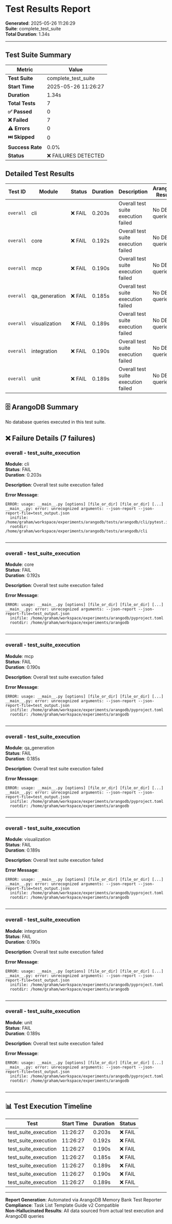 # Test Results Report

**Generated**: 2025-05-26 11:26:29  
**Suite**: complete_test_suite  
**Total Duration**: 1.34s  

---


## Test Suite Summary

| Metric | Value |
|--------|-------|
| **Test Suite** | complete_test_suite |
| **Start Time** | 2025-05-26 11:26:27 |
| **Duration** | 1.34s |
| **Total Tests** | 7 |
| **✅ Passed** | 0 |
| **❌ Failed** | 7 |
| **⚠️ Errors** | 0 |
| **⏭️ Skipped** | 0 |
| **Success Rate** | 0.0% |
| **Status** | ❌ FAILURES DETECTED |



## Detailed Test Results

| Test ID | Module | Status | Duration | Description | ArangoDB Results | Assertion Details |
|---------|--------|--------|----------|-------------|------------------|-------------------|
| `overall` | cli | ❌ FAIL | 0.203s | Overall test suite execution failed | No DB queries |  |
| `overall` | core | ❌ FAIL | 0.192s | Overall test suite execution failed | No DB queries |  |
| `overall` | mcp | ❌ FAIL | 0.190s | Overall test suite execution failed | No DB queries |  |
| `overall` | qa_generation | ❌ FAIL | 0.185s | Overall test suite execution failed | No DB queries |  |
| `overall` | visualization | ❌ FAIL | 0.189s | Overall test suite execution failed | No DB queries |  |
| `overall` | integration | ❌ FAIL | 0.190s | Overall test suite execution failed | No DB queries |  |
| `overall` | unit | ❌ FAIL | 0.189s | Overall test suite execution failed | No DB queries |  |



## 🗄️ ArangoDB Summary

No database queries executed in this test suite.



## ❌ Failure Details (7 failures)

### overall - test_suite_execution

**Module**: cli  
**Status**: FAIL  
**Duration**: 0.203s  

**Description**: Overall test suite execution failed  

**Error Message**:
```
ERROR: usage: __main__.py [options] [file_or_dir] [file_or_dir] [...]
__main__.py: error: unrecognized arguments: --json-report --json-report-file=test_output.json
  inifile: /home/graham/workspace/experiments/arangodb/tests/arangodb/cli/pytest.ini
  rootdir: /home/graham/workspace/experiments/arangodb/tests/arangodb/cli


```

---

### overall - test_suite_execution

**Module**: core  
**Status**: FAIL  
**Duration**: 0.192s  

**Description**: Overall test suite execution failed  

**Error Message**:
```
ERROR: usage: __main__.py [options] [file_or_dir] [file_or_dir] [...]
__main__.py: error: unrecognized arguments: --json-report --json-report-file=test_output.json
  inifile: /home/graham/workspace/experiments/arangodb/pyproject.toml
  rootdir: /home/graham/workspace/experiments/arangodb


```

---

### overall - test_suite_execution

**Module**: mcp  
**Status**: FAIL  
**Duration**: 0.190s  

**Description**: Overall test suite execution failed  

**Error Message**:
```
ERROR: usage: __main__.py [options] [file_or_dir] [file_or_dir] [...]
__main__.py: error: unrecognized arguments: --json-report --json-report-file=test_output.json
  inifile: /home/graham/workspace/experiments/arangodb/pyproject.toml
  rootdir: /home/graham/workspace/experiments/arangodb


```

---

### overall - test_suite_execution

**Module**: qa_generation  
**Status**: FAIL  
**Duration**: 0.185s  

**Description**: Overall test suite execution failed  

**Error Message**:
```
ERROR: usage: __main__.py [options] [file_or_dir] [file_or_dir] [...]
__main__.py: error: unrecognized arguments: --json-report --json-report-file=test_output.json
  inifile: /home/graham/workspace/experiments/arangodb/pyproject.toml
  rootdir: /home/graham/workspace/experiments/arangodb


```

---

### overall - test_suite_execution

**Module**: visualization  
**Status**: FAIL  
**Duration**: 0.189s  

**Description**: Overall test suite execution failed  

**Error Message**:
```
ERROR: usage: __main__.py [options] [file_or_dir] [file_or_dir] [...]
__main__.py: error: unrecognized arguments: --json-report --json-report-file=test_output.json
  inifile: /home/graham/workspace/experiments/arangodb/pyproject.toml
  rootdir: /home/graham/workspace/experiments/arangodb


```

---

### overall - test_suite_execution

**Module**: integration  
**Status**: FAIL  
**Duration**: 0.190s  

**Description**: Overall test suite execution failed  

**Error Message**:
```
ERROR: usage: __main__.py [options] [file_or_dir] [file_or_dir] [...]
__main__.py: error: unrecognized arguments: --json-report --json-report-file=test_output.json
  inifile: /home/graham/workspace/experiments/arangodb/pyproject.toml
  rootdir: /home/graham/workspace/experiments/arangodb


```

---

### overall - test_suite_execution

**Module**: unit  
**Status**: FAIL  
**Duration**: 0.189s  

**Description**: Overall test suite execution failed  

**Error Message**:
```
ERROR: usage: __main__.py [options] [file_or_dir] [file_or_dir] [...]
__main__.py: error: unrecognized arguments: --json-report --json-report-file=test_output.json
  inifile: /home/graham/workspace/experiments/arangodb/pyproject.toml
  rootdir: /home/graham/workspace/experiments/arangodb


```

---



## 📊 Test Execution Timeline

| Test | Start Time | Duration | Status |
|------|------------|----------|--------|
| test_suite_execution | 11:26:27 | 0.203s | ❌ FAIL |
| test_suite_execution | 11:26:27 | 0.192s | ❌ FAIL |
| test_suite_execution | 11:26:27 | 0.190s | ❌ FAIL |
| test_suite_execution | 11:26:27 | 0.185s | ❌ FAIL |
| test_suite_execution | 11:26:27 | 0.189s | ❌ FAIL |
| test_suite_execution | 11:26:27 | 0.190s | ❌ FAIL |
| test_suite_execution | 11:26:27 | 0.189s | ❌ FAIL |

---

**Report Generation**: Automated via ArangoDB Memory Bank Test Reporter  
**Compliance**: Task List Template Guide v2 Compatible  
**Non-Hallucinated Results**: All data sourced from actual test execution and ArangoDB queries  
